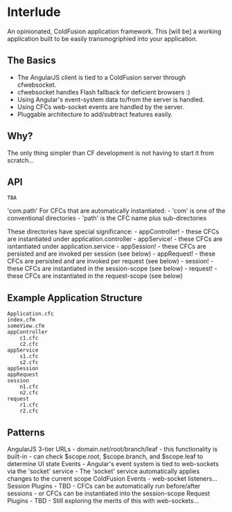 Interlude
=========

An opinionated, ColdFusion application framework.  This [will be] a working application built to be easily transmogriphied into your application.


The Basics
----------
- The AngularJS client is tied to a ColdFusion server through cfwebsocket.
- cfwebsocket handles Flash fallback for deficient browsers :)
- Using Angular's event-system data to/from the server is handled.
- Using CFCs web-socket events are handled by the server.
- Pluggable architecture to add/subtract features easily.


Why?
----
The only thing simpler than CF development is not having to start it from scratch...


API
---
```
TBA
```

'com.path'
	For CFCs that are automatically instantiated:
	- 'com' is one of the conventional directories
	- 'path' is the CFC name plus sub-directories
	
These directories have special significance:
	- appController! - these CFCs are instantiated under application.controller
	- appService! - these CFCs are isntantiated under application.service
	- appSession! - these CFCs are persisted and are invoked per session (see below)
	- appRequest! - these CFCs are persisted and are invoked per request (see below)
	- session! - these CFCs are instantiated in the session-scope (see below)
	- request! - these CFCs are instantiated in the request-scope (see below)


Example Application Structure
-----------------------------
```
Application.cfc
index.cfm
someView.cfm
appController
	c1.cfc
	c2.cfc
appService
	s1.cfc
	s2.cfc
appSession
appRequest
session
	n1.cfc
	n2.cfc
request
	r1.cfc
	r2.cfc
```


Patterns
--------
AngularJS
	3-tier URLs
	- domain.net/root/branch/leaf
	- this functionality is built-in
	- can check $scope.root, $scope.branch, and $scope.leaf to determine UI state
	Events
	- Angular's event system is tied to web-sockets via the 'socket' service
	- The 'socket' service automatically applies changes to the current scope
ColdFusion
	Events
	- web-socket listeners...
	Session Plugins
	- TBD
	- CFCs can be automatically run before/after sessions
	- or CFCs can be instantiated into the session-scope
	Request Plugins
	- TBD
	- Still exploring the merits of this with web-sockets...